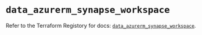 # `data_azurerm_synapse_workspace`

Refer to the Terraform Registory for docs: [`data_azurerm_synapse_workspace`](https://www.terraform.io/docs/providers/azurerm/d/synapse_workspace).
